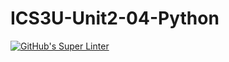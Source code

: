 # ICS3U-Unit2-04-Python

[![GitHub's Super Linter](https://github.com/Aleksandr-Ten/ICS3U-Unit2-04-Python/workflows/GitHub's%20Super%20Linter/badge.svg)](https://github.com/Aleksandr-Ten/ICS3U-Unit2-04-Python/actions)
